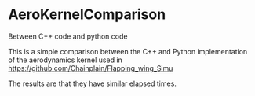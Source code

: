 # AeroKernelComparison
Between C++ code and python code

This is a simple comparison between the C++ and Python implementation of the aerodynamics kernel used in
https://github.com/Chainplain/Flapping_wing_Simu

The results are that they have similar elapsed times.
